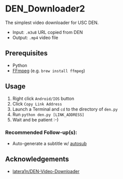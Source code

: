 # DEN_Downloader2

The simplest video downloader for USC DEN.

* Input: `.m3u8` URL copied from DEN
* Output: `.mp4` video file

## Prerequisites
* Python
* [FFmpeg](https://www.ffmpeg.org/) (e.g. `brew install ffmpeg`) 

## Usage
1. Right click `Android/IOS` button
2. Click `Copy Link Address`
3. Launch a Terminal and `cd` to the directory of `den.py`
4. Run `python den.py [LINK_ADDRESS]`
5. Wait and be patient :-)

### Recommended Follow-up(s):
* Auto-generate a subtitle w/ [autosub](https://github.com/agermanidis/autosub)

## Acknowledgements
* [latera1n/DEN-Video-Downloader](https://github.com/latera1n/DEN-Video-Downloader)